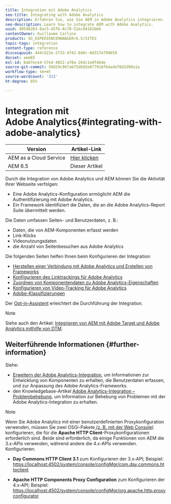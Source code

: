 ```yaml
---
title: Integration mit Adobe Analytics
seo-title: Integrating with Adobe Analytics
description: Erfahren Sie, wie Sie AEM in Adobe Analytics integrieren.
seo-description: Learn how to integrate AEM with Adobe Analytics.
uuid: d8548263-6ac5-45fb-8c70-52ecd4161bbb
contentOwner: Guillaume Carlino
products: SG_EXPERIENCEMANAGER/6.5/SITES
topic-tags: integration
content-type: reference
discoiquuid: 444c522e-2f33-4f41-846c-8d317e799659
docset: aem65
exl-id: 0a87ece4-57ed-4022-a78a-264c1edf4b4e
source-git-commit: 50d29c967a675db92e077916fb4adef6d2d98a1a
workflow-type: tm+mt
source-wordcount: '313'
ht-degree: 85%

---
```


# Integration mit Adobe Analytics{#integrating-with-adobe-analytics}

| Version | Artikel-Link |
| -------- | ---------------------------- |
| AEM as a Cloud Service | [Hier klicken](https://experienceleague.adobe.com/docs/experience-manager-cloud-service/content/forms/integrate/services/integrate-aem-forms-with-adobe-analytics.html) |
| AEM 6.5 | Dieser Artikel |


Durch die Integration von Adobe Analytics und AEM können Sie die Aktivität Ihrer Webseite verfolgen:

* Eine Adobe Analytics-Konfiguration ermöglicht AEM die Authentifizierung mit Adobe Analytics.
* Ein Framework identifiziert die Daten, die an die Adobe Analytics-Report Suite übermittelt werden.

Die Daten umfassen Seiten- und Benutzerdaten, z. B.:

* Daten, die von AEM-Komponenten erfasst werden
* Link-Klicks
* Videonutzungsdaten
* die Anzahl von Seitenbesuchen aus Adobe Analytics

Die folgenden Seiten helfen Ihnen beim Konfigurieren der Integration:

* [Herstellen einer Verbindung mit Adobe Analytics und Erstellen von Frameworks](/help/sites-administering/adobeanalytics-connect.md)
* [Konfigurieren des Linktrackings für Adobe Analytics](/help/sites-administering/adobeanalytics-link.md)
* [Zuordnen von Komponentendaten zu Adobe Analytics-Eigenschaften](/help/sites-administering/adobeanalytics-mapping.md)
* [Konfigurieren von Video-Tracking für Adobe Analytics](/help/sites-administering/adobeanalytics-video.md)
* [Adobe-Klassifizierungen](/help/sites-administering/adobeanalytics-classifications.md)

Der [Opt-in-Assistent](/help/sites-administering/opt-in.md) erleichtert die Durchführung der Integration.

>[!NOTE]
>
>Siehe auch den Artikel: [Integrieren von AEM mit Adobe Target und Adobe Analytics mithilfe von DTM](https://helpx.adobe.com/de/experience-manager/using/integrate-digital-marketing-solutions.html).

## Weiterführende Informationen {#further-information}

Siehe:

* [Erweitern der Adobe Analytics-Integration](/help/sites-developing/extending-analytics.md), um Informationen zur Entwicklung von Komponenten zu erhalten, die Benutzerdaten erfassen, und zur Anpassung des Adobe Analytics-Frameworks.
* den Knowledgebase-Artikel [Adobe Analytics-Integration – Problembehebung](https://helpx.adobe.com/de/experience-manager/kb/sitecatalystintegrationtroubleshooting.html), um Information zur Behebung von Problemen mit der Adobe Analytics-Integration zu erhalten.

>[!NOTE]
>
>Wenn Sie Adobe Analytics mit einer benutzerdefinierten Proxykonfiguration verwenden, müssen Sie zwei OSGi-Pakete[ (z. B. mit der Web Console) ](/help/sites-deploying/configuring-osgi.md)konfigurieren, die für die **Apache HTTP Client**-Proxykonfigurationen erforderlich sind. Beide sind erforderlich, da einige Funktionen von AEM die 3.x-APIs verwenden, während andere die 4.x-APIs verwenden. Konfigurieren:
>
>* **Day Commons HTTP Client 3.1** zum Konfigurieren der 3.x-API;
>  Beispiel: [https://localhost:4502/system/console/configMgr/com.day.commons.httpclient](https://localhost:4502/system/console/configMgr/com.day.commons.httpclient)
>
>* **Apache HTTP Components Proxy Configuration** zum Konfigurieren der 4.x-API;
>  Beispiel: [https://localhost:4502/system/console/configMgr/org.apache.http.proxyconfigurator](https://localhost:4502/system/console/configMgr/org.apache.http.proxyconfigurator)
>
